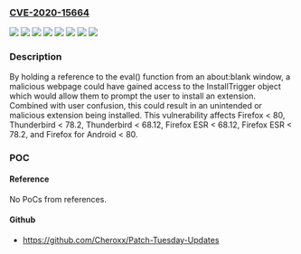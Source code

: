 ### [CVE-2020-15664](https://cve.mitre.org/cgi-bin/cvename.cgi?name=CVE-2020-15664)
![](https://img.shields.io/static/v1?label=Product&message=Firefox%20ESR&color=blue)
![](https://img.shields.io/static/v1?label=Product&message=Firefox%20for%20Android&color=blue)
![](https://img.shields.io/static/v1?label=Product&message=Firefox&color=blue)
![](https://img.shields.io/static/v1?label=Product&message=Thunderbird&color=blue)
![](https://img.shields.io/static/v1?label=Version&message=%3C%2068.12%20&color=brighgreen)
![](https://img.shields.io/static/v1?label=Version&message=%3C%2078.2%20&color=brighgreen)
![](https://img.shields.io/static/v1?label=Version&message=%3C%2080%20&color=brighgreen)
![](https://img.shields.io/static/v1?label=Vulnerability&message=Attacker-induced%20prompt%20for%20extension%20installation&color=brighgreen)

### Description

By holding a reference to the eval() function from an about:blank window, a malicious webpage could have gained access to the InstallTrigger object which would allow them to prompt the user to install an extension. Combined with user confusion, this could result in an unintended or malicious extension being installed. This vulnerability affects Firefox < 80, Thunderbird < 78.2, Thunderbird < 68.12, Firefox ESR < 68.12, Firefox ESR < 78.2, and Firefox for Android < 80.

### POC

#### Reference
No PoCs from references.

#### Github
- https://github.com/Cheroxx/Patch-Tuesday-Updates

